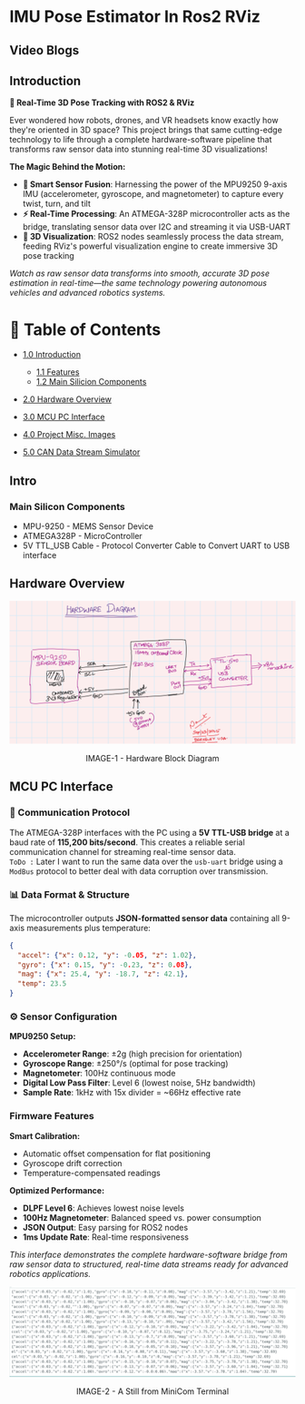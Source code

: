 # IMU Pose Estimator In Ros2 RViz

## Video Blogs 

## Introduction

**🎯 Real-Time 3D Pose Tracking with ROS2 & RViz**

Ever wondered how robots, drones, and VR headsets know exactly how they're oriented in 3D space? This project brings that same cutting-edge technology to life through a complete hardware-software pipeline that transforms raw sensor data into stunning real-time 3D visualizations!

**The Magic Behind the Motion:**
- **🧠 Smart Sensor Fusion**: Harnessing the power of the MPU9250 9-axis IMU (accelerometer, gyroscope, and magnetometer) to capture every twist, turn, and tilt
- **⚡ Real-Time Processing**: An ATMEGA-328P microcontroller acts as the bridge, translating sensor data over I2C and streaming it via USB-UART
- **🎨 3D Visualization**: ROS2 nodes seamlessly process the data stream, feeding RViz's powerful visualization engine to create immersive 3D pose tracking

*Watch as raw sensor data transforms into smooth, accurate 3D pose estimation in real-time—the same technology powering autonomous vehicles and advanced robotics systems.*

<!-- Table of Contents -->

# :notebook_with_decorative_cover: Table of Contents

- [1.0 Introduction](#introduction)

  - [1.1 Features](#features)
  - [1.2 Main Silicion Components](#main-silicon-components)

- [2.0 Hardware Overview](#hardware-overview)

- [3.0 MCU PC Interface](#mcu-pc-interface)


- [4.0 Project Misc. Images](#project-images)

- [5.0 CAN Data Stream Simulator](#can-bus-uart-simulator)

## Intro 
### Main Silicon Components 
 - MPU-9250 - MEMS Sensor Device
 - ATMEGA328P - MicroController 
 - 5V TTL_USB Cable - Protocol Converter Cable to Convert UART to USB interface


## Hardware Overview

<!-- Block Diagram of Hardware Used-->

![System Block Diagram](assets/Hardware_Block_Diagram.png)
<p><div align="center"> IMAGE-1 - Hardware Block Diagram </div> </p>

## MCU PC Interface

### 🔌 Communication Protocol

The ATMEGA-328P interfaces with the PC using a **5V TTL-USB bridge** at a baud rate of **115,200 bits/second**. This creates a reliable serial communication channel for streaming real-time sensor data.
<br> `ToDo :` Later I want to run the same data over the `usb-uart` bridge using a ``ModBus``  protocol to better deal with data corruption over transmission.

### 📊 Data Format & Structure

The microcontroller outputs **JSON-formatted sensor data** containing all 9-axis measurements plus temperature:

```json
{
  "accel": {"x": 0.12, "y": -0.05, "z": 1.02},
  "gyro": {"x": 0.15, "y": -0.23, "z": 0.08},
  "mag": {"x": 25.4, "y": -18.7, "z": 42.1},
  "temp": 23.5
}
```

### ⚙️ Sensor Configuration

**MPU9250 Setup:**
- **Accelerometer Range**: ±2g (high precision for orientation)
- **Gyroscope Range**: ±250°/s (optimal for pose tracking)
- **Magnetometer**: 100Hz continuous mode
- **Digital Low Pass Filter**: Level 6 (lowest noise, 5Hz bandwidth)
- **Sample Rate**: 1kHz with 15x divider = ~66Hz effective rate

### Firmware Features

**Smart Calibration:**
- Automatic offset compensation for flat positioning
- Gyroscope drift correction
- Temperature-compensated readings

**Optimized Performance:**
- **DLPF Level 6**: Achieves lowest noise levels
- **100Hz Magnetometer**: Balanced speed vs. power consumption
- **JSON Output**: Easy parsing for ROS2 nodes
- **1ms Update Rate**: Real-time responsiveness



*This interface demonstrates the complete hardware-software bridge from raw sensor data to structured, real-time data streams ready for advanced robotics applications.*

<!-- Block Diagram of Hardware Used-->

![System Block Diagram](assets/UART_USB_Bridge_minicom_Snap.png)
<p><div align="center"> IMAGE-2 - A Still from MiniCom Terminal</div> </p>
